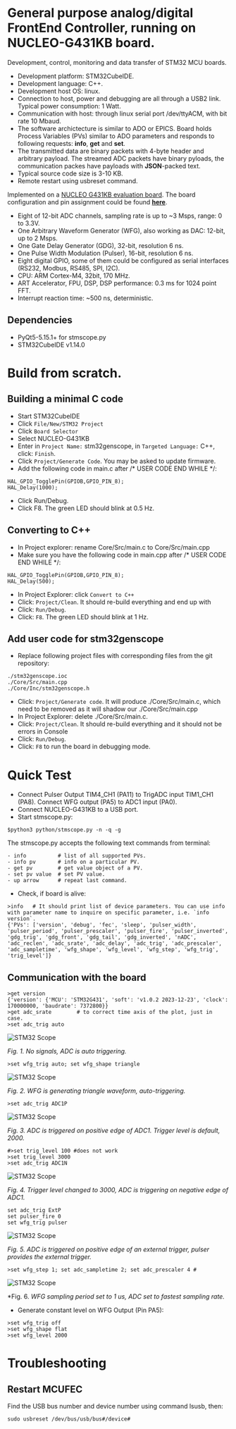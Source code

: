 # General purpose analog/digital FrontEnd Controller, running on NUCLEO-G431KB board.
Development, control, monitoring and data transfer of STM32 MCU boards.
- Development platform: STM32CubeIDE.
- Development language: C++.
- Development host OS: linux.
- Connection to host, power and debugging are all through a USB2 link. Typical power consumption: 1 Watt.
- Communication with host: through linux serial port /dev/ttyACM, with bit rate 10 Mbaud.
- The software archictecture is similar to ADO or EPICS. Board holds Process Variables (PVs) similar to ADO parameters and responds to following requests: **info**, **get** and **set**.
- The transmitted data are binary packets with 4-byte header and arbitrary payload. The streamed ADC packets have binary pyloads, the communication packes have payloads with **JSON**-packed text.
- Typical source code size is 3-10 KB.
- Remote restart using usbreset command.

Implemented on a [NUCLEO G431KB evaluation board](https://www.st.com/en/evaluation-tools/nucleo-g431kb.html). 
The board configuration and pin assignment could be found [**here**](/stm32genscope.pdf).
- Eight of 12-bit ADC channels, sampling rate is up to ~3 Msps, range: 0 to 3.3V.
- One Arbitrary Waveform Generator (WFG), also working as DAC: 12-bit, up to 2 Msps.
- One Gate Delay Generator (GDG), 32-bit, resolution 6 ns.
- One Pulse Width Modulation (Pulser), 16-bit, resolution 6 ns.
- Eight digital GPIO, some of them could be configured as serial interfaces (RS232, Modbus, RS485, SPI, I2C).
- CPU: ARM Cortex-M4, 32bit, 170 MHz.
- ART Accelerator, FPU, DSP, DSP performance: 0.3 ms for 1024 point FFT.  
- Interrupt reaction time: ~500 ns, deterministic.

## Dependencies
- PyQt5-5.15.1+ for stmscope.py
- STM32CubeIDE v1.14.0

# Build from scratch.
## Building a minimal C code
- Start STM32CubeIDE
- Click `File/New/STM32 Project`
- Click `Board Selector`
- Select NUCLEO-G431KB
- Enter in `Project Name:` stm32genscope, in `Targeted Language:` C++, click: `Finish`.
- Click `Project/Generate Code`. You may be asked to update firmware.
- Add the following code in main.c after /* USER CODE END WHILE */:
```
HAL_GPIO_TogglePin(GPIOB,GPIO_PIN_8);
HAL_Delay(1000);
```
- Click Run/Debug.
- Click F8. The green LED should blink at 0.5 Hz.

## Converting to C++
- In Project explorer: rename Core/Src/main.c to Core/Src/main.cpp
- Make sure you have the following code in main.cpp after /* USER CODE END WHILE */:
```
HAL_GPIO_TogglePin(GPIOB,GPIO_PIN_8);
HAL_Delay(500);
```
- In Project Explorer: click `Convert to C++`
- Click: `Project/Clean`. It should re-build everything and end up with
- Click: `Run/Debug`.
- Click: `F8`. The green LED should blink at 1 Hz.

## Add user code for stm32genscope
- Replace following project files with corresponding files from the git repository:
```
./stm32genscope.ioc
./Core/Src/main.cpp
./Core/Inc/stm32genscope.h
```
- Click: `Project/Generate code`. It will produce ./Core/Src/main.c, which need to be 
removed as it will shadow our ./Core/Src/main.cpp
- In Project Explorer: delete ./Core/Src/main.c.
- Click: `Project/Clean`. It should re-build everything and it should not be errors in Console
- Click: `Run/Debug`.
- Click: `F8` to run the board in debugging mode.

# Quick Test
- Connect Pulser Output TIM4_CH1 (PA11) to TrigADC input TIM1_CH1 (PA8).
Connect WFG output (PA5) to ADC1 input (PA0).
- Connect NUCLEO-G431KB to a USB port. 
- Start stmscope.py:
```
$python3 python/stmscope.py -n -q -g
```

The stmscope.py accepts the following text commands from terminal:
```
- info          # list of all supported PVs.
- info pv       # info on a particular PV.
- get pv        # get value object of a PV.
- set pv value  # set PV value.
- up arrow      # repeat last command.
```
- Check, if board is alive:
```
>info	# It should print list of device parameters. You can use info with parameter name to inquire on specific parameter, i.e. `info version`.
{'PVs': ['version', 'debug', 'fec', 'sleep', 'pulser_width', 'pulser_period', 'pulser_prescaler', 'pulser_fire', 'pulser_inverted', 'gdg_trig', 'gdg_front', 'gdg_tail', 'gdg_inverted', 'nADC', 'adc_reclen', 'adc_srate', 'adc_delay', 'adc_trig', 'adc_prescaler', 'adc_sampletime', 'wfg_shape', 'wfg_level', 'wfg_step', 'wfg_trig', 'trig_level']}
```
## Communication with the board
```
>get version
{'version': {'MCU': 'STM32G431', 'soft': 'v1.0.2 2023-12-23', 'clock': 170000000, 'baudrate': 7372800}}
>get adc_srate        # to correct time axis of the plot, just in case.
>set adc_trig auto
```
![STM32 Scope](docs/mcufec_adc_trig_auto.jpg)

*Fig. 1. No signals, ADC is auto triggering.* 
```
>set wfg_trig auto; set wfg_shape triangle
```
![STM32 Scope](docs/mcufec_wfg_shape_triangle.jpg)

*Fig. 2. WFG is generating triangle waveform, auto-triggering.*
```
>set adc_trig ADC1P
```
![STM32 Scope](docs/mcufec_adc_trig_ADC1P.jpg)

*Fig. 3. ADC is triggered on positive edge of ADC1. Trigger level is default, 2000.*
```
#>set trig_level 100 #does not work
>set trig_level 3000
>set adc_trig ADC1N
```
![STM32 Scope](docs/mcufec_adc_trig_ADC1N.jpg)

*Fig. 4. Trigger level changed to 3000, ADC is triggering on negative edge of ADC1.*
```
set adc_trig ExtP
set pulser_fire 0
set wfg_trig pulser
```
![STM32 Scope](docs/mcufec_adc_trig_ExtP_wfg_trig_pulser.jpg)

*Fig. 5. ADC is triggered on positive edge of an external trigger, pulser provides the external trigger.*

```
>set wfg_step 1; set adc_sampletime 2; set adc_prescaler 4 #
```
![STM32 Scope](docs/mcufec_triangle_srate708KHz.jpg "Fig. 1.") 

*Fig. 6. *WFG sampling period set to 1 us, ADC set to fastest sampling rate.*

- Generate constant level on WFG Output (Pin PA5):
```
>set wfg_trig off
>set wfg_shape flat
>set wfg_level 2000
```

# Troubleshooting
## Restart MCUFEC

Find the USB bus number and device number using command lsusb, then:

    sudo usbreset /dev/bus/usb/bus#/device#
